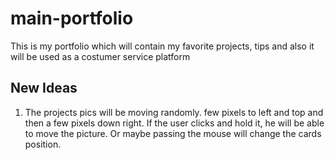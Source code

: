# main-portfolio
This is my portfolio which will contain my favorite projects, tips and also it will be used as a costumer service platform

## New Ideas

1. The projects pics will be moving randomly. few pixels to left and top and then a few pixels down right. 
If the user clicks and hold it, he will be able to move the picture. Or maybe passing the mouse will change the cards position.
